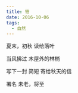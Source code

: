 ```yaml
---
title: 寄
date: 2016-10-06
tags:
  - 自然
---
```


夏末，初秋
读给落叶
<!--more-->
当风拂过
木屋外的林梢

写下一封
简短
寄给秋天的信

署名
未老，将至